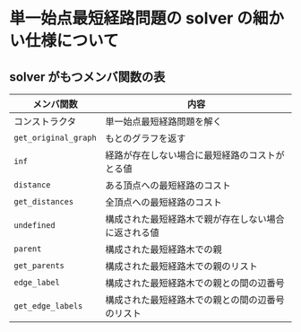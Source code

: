 # 単一始点最短経路問題の solver の細かい仕様について

## solver がもつメンバ関数の表

| メンバ関数           | 内容                                                 |
| -------------------- | ---------------------------------------------------- |
| コンストラクタ       | 単一始点最短経路問題を解く                           |
| `get_original_graph` | もとのグラフを返す                                   |
| `inf`                | 経路が存在しない場合に最短経路のコストがとる値       |
| `distance`           | ある頂点への最短経路のコスト                         |
| `get_distances`      | 全頂点への最短経路のコスト                           |
| `undefined`          | 構成された最短経路木で親が存在しない場合に返される値 |
| `parent`             | 構成された最短経路木での親                           |
| `get_parents`        | 構成された最短経路木での親のリスト                   |
| `edge_label`         | 構成された最短経路木での親との間の辺番号             |
| `get_edge_labels`    | 構成された最短経路木での親との間の辺番号のリスト     |
